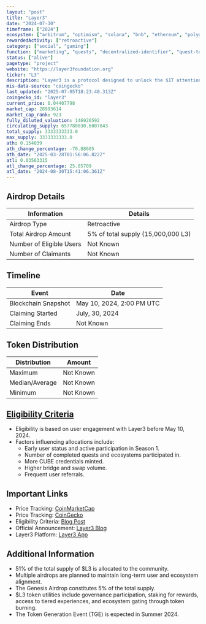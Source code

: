 ```yaml
---
layout: "post"
title: "Layer3"
date: "2024-07-30"
timeframe: ["2024"]
ecosystem: ["arbitrum", "optimism", "solana", "bnb", "ethereum", "polygon"]
rewardedActivity: ["retroactive"]
category: ["social", "gaming"]
function: ["marketing", "quests", "decentralized-identifier", "quest-to-earn"]
status: ["alive"]
pagetype: "project"
website: "https://layer3foundation.org"
ticker: "L3"
description: "Layer3 is a protocol designed to unlock the $1T attention economy by creating a liquid market for attention. It operates across EVM, Solana, and Cosmos, facilitating decentralized identity and incentives infrastructure."
mis-data-source: "coingecko"
last_updated: "2025-07-05T18:23:40.313Z"
coingecko_id: "layer3"
current_price: 0.04407798
market_cap: 28993614
market_cap_rank: 923
fully_diluted_valuation: 146926592
circulating_supply: 657780030.6007843
total_supply: 3333333333.0
max_supply: 3333333333.0
ath: 0.154039
ath_change_percentage: -70.88605
ath_date: "2025-03-28T01:56:06.822Z"
atl: 0.03563315
atl_change_percentage: 25.85709
atl_date: "2024-08-30T15:41:06.361Z"
---
```


## Airdrop Details

| Information              | Details                            |
| ------------------------ | ---------------------------------- |
| Airdrop Type             | Retroactive                        |
| Total Airdrop Amount     | 5% of total supply (15,000,000 L3) |
| Number of Eligible Users | Not Known                          |
| Number of Claimants      | Not Known                          |

## Timeline

| Event               | Date                      |
| ------------------- | ------------------------- |
| Blockchain Snapshot | May 10, 2024, 2:00 PM UTC |
| Claiming Started    | July, 30, 2024            |
| Claiming Ends       | Not Known                 |

## Token Distribution

| Distribution   | Amount    |
| -------------- | --------- |
| Maximum        | Not Known |
| Median/Average | Not Known |
| Minimum        | Not Known |

## [Eligibility Criteria](https://layer3foundation.org/blog/introducing-l3)

- Eligibility is based on user engagement with Layer3 before May 10, 2024.
- Factors influencing allocations include:
  - Early user status and active participation in Season 1.
  - Number of completed quests and ecosystems participated in.
  - More CUBE credentials minted.
  - Higher bridge and swap volume.
  - Frequent user referrals.

## Important Links

- Price Tracking: [CoinMarketCap](https://coinmarketcap.com/currencies/layer3)
- Price Tracking: [CoinGecko](https://www.coingecko.com/en/coins/layer3)
- Eligibility Criteria: [Blog Post](https://layer3foundation.org/blog/introducing-l3)
- Official Announcement: [Layer3 Blog](https://layer3foundation.org/blog/introducing-l3)
- Layer3 Platform: [Layer3 App](https://app.layer3.xyz/)

## Additional Information

- 51% of the total supply of $L3 is allocated to the community.
- Multiple airdrops are planned to maintain long-term user and ecosystem alignment.
- The Genesis Airdrop constitutes 5% of the total supply.
- $L3 token utilities include governance participation, staking for rewards, access to tiered experiences, and ecosystem gating through token burning.
- The Token Generation Event (TGE) is expected in Summer 2024.